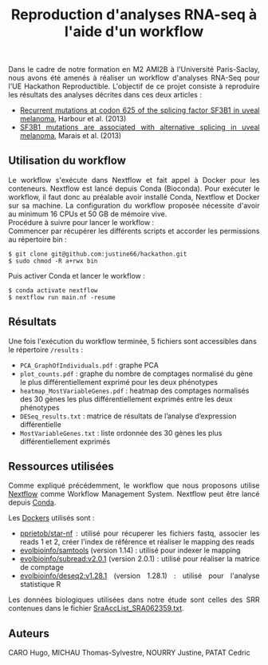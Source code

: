 <div align="center"><h1>Reproduction d'analyses RNA-seq à l'aide d'un workflow</h1></div>
<br>
<div align="justify">
  <p>
    Dans le cadre de notre formation en M2 AMI2B à l'Université Paris-Saclay, nous avons été amenés à réaliser un workflow d'analyses RNA-Seq pour l'UE Hackathon     Reproductible. L'objectif de ce projet consiste à reproduire les résultats des analyses décrites dans ces deux articles :
    
   * [Recurrent mutations at codon 625 of the splicing factor SF3B1 in uveal melanoma](https://pubmed.ncbi.nlm.nih.gov/23313955), Harbour et al. (2013)
   * [SF3B1 mutations are associated with alternative splicing in uveal melanoma](https://pubmed.ncbi.nlm.nih.gov/23861464), Marais et al. (2013)
  </p>
</div>

<div align="left"><h2>Utilisation du workflow</h2></div>

<div align="justify">
  <p>
    Le workflow s'exécute dans Nextflow et fait appel à Docker pour les conteneurs. Nextflow est lancé depuis Conda (Bioconda). Pour exécuter le workflow, il faut     donc au préalable avoir installé Conda, Nextflow et Docker sur sa machine. La configuration du workflow proposée nécessite d'avoir au minimum 16 CPUs et 50 GB     de mémoire vive.  <br>
    Procédure à suivre pour lancer le workflow :  <br>
    Commencer par récupérer les différents scripts et accorder les permissions au répertoire bin :
    
    $ git clone git@github.com:justine66/hackathon.git
    $ sudo chmod -R a+rwx bin
  
   Puis activer Conda et lancer le workflow : 
    
    $ conda activate nextflow
    $ nextflow run main.nf -resume
    
  </p>
</div>

<div align="left"><h2>Résultats</h2></div>
  <p>
  
  Une fois l'exécution du workflow terminée, 5 fichiers sont accessibles dans le répertoire `/results` : 
  
  * `PCA_GraphOfIndividuals.pdf` : graphe PCA
  * `plot_counts.pdf` : graphe du nombre de comptages normalisé du gène le plus différentiellement exprimé pour les deux phénotypes
  * `heatmap_MostVariableGenes.pdf` : heatmap des comptages normalisés des 30 gènes les plus différentiellement exprimés entre les deux phénotypes
  * `DESeq_results.txt` : matrice de résultats de l’analyse d’expression différentielle
  * `MostVariableGenes.txt` : liste ordonnée des 30 gènes les plus différentiellement exprimés
  </p>
</div>

<div align="left"><h2>Ressources utilisées</h2></div>

<div align="justify">
  <p>
    
  Comme expliqué précédemment, le workflow que nous proposons utilise [Nextflow](https://nextflow.io/) comme Workflow Management System. Nextflow peut être lancé   depuis [Conda](https://conda.io).
    
  Les [Dockers](https://www.docker.com/en) utilisés sont : 
     
   * [pprietob/star-nf](https://hub.docker.com/r/pprietob/star-nf) : utilisé pour récuperer les fichiers fastq, associer les reads 1 et 2, créer l'index de référence et réaliser le mapping des reads
   * [evolbioinfo/samtools](https://hub.docker.com/r/evolbioinfo/samtools) (version 1.14) : utilisé pour indexer le mapping
   * [evolbioinfo/subread:v2.0.1](https://hub.docker.com/r/evolbioinfo/subread) (version 2.0.1) : utilisé pour réaliser la matrice de comptage
   * [evolbioinfo/deseq2:v1.28.1](https://hub.docker.com/r/evolbioinfo/deseq2) (version 1.28.1) : utilisé pour l'analyse statistique R
  
  Les données biologiques utilisées dans notre étude sont celles des SRR contenues dans le fichier [SraAccList_SRA062359.txt](https://github.com/justine66/hackathon/blob/main/SraAccList_SRA062359.txt).
    
  </p>
</div>


<div align="left"><h2>Auteurs</h2></div>

<div align="justify">
  <p>
CARO Hugo, MICHAU Thomas-Sylvestre, NOURRY Justine, PATAT Cedric
  </p>
</div>
